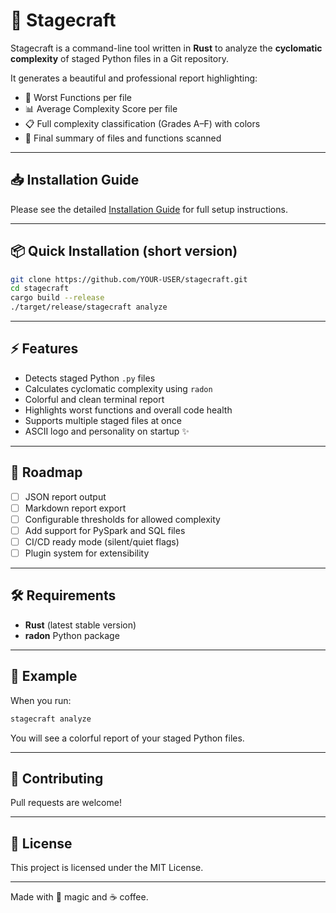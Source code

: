 # 🧪 Stagecraft

Stagecraft is a command-line tool written in **Rust** to analyze the **cyclomatic complexity** of staged Python files in a Git repository.

It generates a beautiful and professional report highlighting:

- 🚨 Worst Functions per file
- 📊 Average Complexity Score per file
- 📋 Full complexity classification (Grades A–F) with colors
- 📄 Final summary of files and functions scanned

---

## 📥 Installation Guide

Please see the detailed [Installation Guide](./INSTALL.md) for full setup instructions.

---

## 📦 Quick Installation (short version)

```bash
git clone https://github.com/YOUR-USER/stagecraft.git
cd stagecraft
cargo build --release
./target/release/stagecraft analyze
```

---

## ⚡ Features

- Detects staged Python `.py` files
- Calculates cyclomatic complexity using `radon`
- Colorful and clean terminal report
- Highlights worst functions and overall code health
- Supports multiple staged files at once
- ASCII logo and personality on startup ✨

---

## 🚀 Roadmap

- [ ] JSON report output
- [ ] Markdown report export
- [ ] Configurable thresholds for allowed complexity
- [ ] Add support for PySpark and SQL files
- [ ] CI/CD ready mode (silent/quiet flags)
- [ ] Plugin system for extensibility

---

## 🛠 Requirements

- **Rust** (latest stable version)
- **radon** Python package

---

## 📄 Example

When you run:

```bash
stagecraft analyze
```

You will see a colorful report of your staged Python files.

---

## 🤝 Contributing

Pull requests are welcome!

---

## 📜 License

This project is licensed under the MIT License.

---

Made with 🧙 magic and ☕ coffee.
